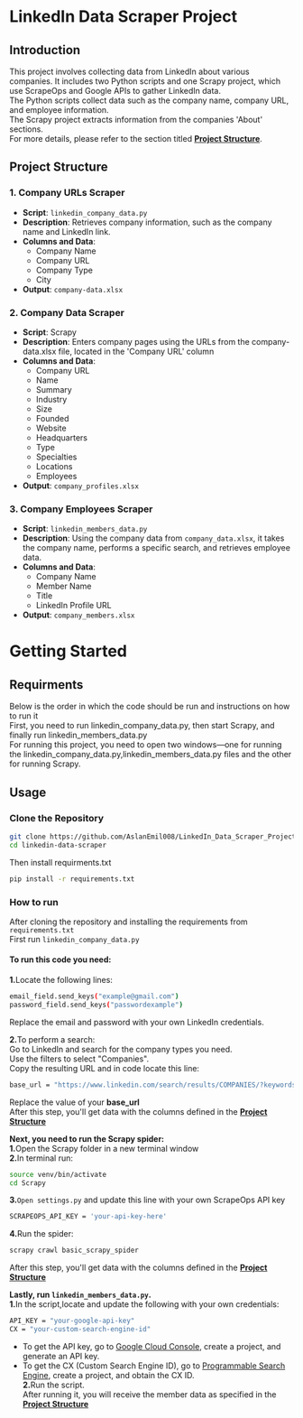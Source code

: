 # LinkedIn Data Scraper Project
## Introduction
This project involves collecting data from LinkedIn about various companies.
It includes two Python scripts and one Scrapy project, which use ScrapeOps and Google APIs to gather LinkedIn data.<br>
The Python scripts collect data such as the company name, company URL, and employee information.<br>
The Scrapy project extracts information from the companies 'About' sections.<br>
For more details, please refer to the section titled **[Project Structure](#project-structure)**.

## Project Structure
### 1. **Company URLs Scraper**
- **Script**: `linkedin_company_data.py`
- **Description**: Retrieves company information, such as the company name and LinkedIn link.
- **Columns and Data**:
  - Company Name  
  - Company URL  
  - Company Type  
  - City
- **Output**: `company-data.xlsx`

### 2. **Company Data Scraper**
- **Script**: Scrapy
- **Description**: Enters company pages using the URLs from the company-data.xlsx file, located in the 'Company URL' column
- **Columns and Data**:
  - Company URL  
  - Name  
  - Summary  
  - Industry  
  - Size  
  - Founded  
  - Website  
  - Headquarters  
  - Type  
  - Specialties  
  - Locations  
  - Employees
- **Output**: `company_profiles.xlsx`

### 3. **Company Employees Scraper**
- **Script**: `linkedin_members_data.py`
- **Description**: Using the company data from `company_data.xlsx`, it takes the company name, performs a specific search, and retrieves employee data.
- **Columns and Data**:
  - Company Name  
  - Member Name  
  - Title  
  - LinkedIn Profile URL
- **Output**: `company_members.xlsx`


# Getting Started
## Requirments 
Below is the order in which the code should be run and instructions on how to run it<br>
First, you need to run linkedin_company_data.py, then start Scrapy, and finally run linkedin_members_data.py<br>
For running this project, you need to open two windows—one for running the linkedin_company_data.py,linkedin_members_data.py files and the other for running Scrapy.<br>
## Usage
### Clone the Repository
```bash
git clone https://github.com/AslanEmil008/LinkedIn_Data_Scraper_Project.git
cd linkedin-data-scraper
```
Then install requirments.txt
```bash
pip install -r requirements.txt
```

### How to run
After cloning the repository and installing the requirements from `requirements.txt`<br>
First run `linkedin_company_data.py`
#### To run this code you need:
<b>1.</b>Locate the following lines:
```bash
email_field.send_keys("example@gmail.com")
password_field.send_keys("passwordexample")
```
Replace the email and password with your own LinkedIn credentials.<br>


<b>2.</b>To perform a search:<br>
Go to LinkedIn and search for the company types you need.<br>
Use the filters to select "Companies".<br>
Copy the resulting URL and in code locate this line:
```bash
base_url = "https://www.linkedin.com/search/results/COMPANIES/?keywords=marketing&origin=SWITCH_SEARCH_VERTICAL&page={page}&sid=tHO"
```
 Replace the value of your <b>base_url</b> <br>
After this step, you'll get data with the columns defined in the **[Project Structure](#project-structure)**


<b>Next, you need to run the Scrapy spider:</b><br>
<b>1.</b>Open the Scrapy folder in a new terminal window<br>
<b>2.</b>In terminal run:
```bash
source venv/bin/activate
cd Scrapy
```
<b>3.</b>`Open settings.py` and update this line with your own ScrapeOps API key
```bash
SCRAPEOPS_API_KEY = 'your-api-key-here'
```
<b>4.</b>Run the spider:
```bash
scrapy crawl basic_scrapy_spider
```
After this step, you'll get data with the columns defined in the **[Project Structure](#project-structure)**

<b>Lastly, run `linkedin_members_data.py`.</b><br>
<b>1.</b>In the script,locate and update the following with your own credentials:
```bash
API_KEY = "your-google-api-key"
CX = "your-custom-search-engine-id"
```
- To get the API key, go to [Google Cloud Console](https://console.cloud.google.com/), create a project, and generate an API key.
- To get the CX (Custom Search Engine ID), go to [Programmable Search Engine](https://programmablesearchengine.google.com/about/), create a project, and obtain the CX ID.<br>
<b>2.</b>Run the script.<br>
After running it, you will receive the member data as specified in the **[Project Structure](#project-structure)**





